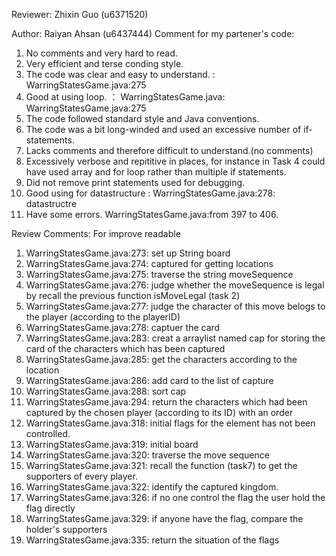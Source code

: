 Reviewer: Zhixin Guo (u6371520)

Author: Raiyan Ahsan (u6437444)
Comment for my partener's code: 
1. No comments and very hard to read. 
2. Very efficient and terse conding style.
3. The code was clear and easy to understand.   : WarringStatesGame.java:275
4. Good at using loop. ： WarringStatesGame.java: WarringStatesGame.java:275
4. The code followed standard style and Java conventions.
5. The code was a bit long-winded and used an excessive number of if-statements.
7. Lacks comments and therefore difficult to understand.(no comments)
8. Excessively verbose and repititive in places, for instance in Task 4 could have used array and for loop rather than multiple if statements.
9. Did not remove print statements used for debugging.
10. Good using for datastructure : WarringStatesGame.java:278: datastructre
11. Have some errors. WarringStatesGame.java:from 397 to 406.







Review Comments:
For improve readable
1. WarringStatesGame.java:273: set up String board
2. WarringStatesGame.java:274: captured for getting locations
3. WarringStatesGame.java:275: traverse the string moveSequence
4. WarringStatesGame.java:276: judge whether the moveSequence is legal by recall the previous function isMoveLegal (task 2)
5. WarringStatesGame.java:277: judge the character of this move belogs to the player (according to the playerID)
6. WarringStatesGame.java:278: captuer the card
7. WarringStatesGame.java:283: creat a arraylist named cap for storing the card of the characters which has been captured
8. WarringStatesGame.java:285: get the characters according to the location
9. WarringStatesGame.java:286: add card to the list of capture
10. WarringStatesGame.java:288: sort cap
11. WarringStatesGame.java:294: return the characters which had been captured by the chosen player (according to its ID) with an order
12. WarringStatesGame.java:318: initial flags for the element has not been controlled.
13. WarringStatesGame.java:319: initial board
14. WarringStatesGame.java:320: traverse the move sequence
15. WarringStatesGame.java:321: recall the function (task7) to get the supporters of every player.
16. WarringStatesGame.java:322: identify the captured kingdom.
17. WarringStatesGame.java:326: if no one control the flag the user hold the flag directly
18. WarringStatesGame.java:329: if anyone have the flag, compare the holder's supporters
19. WarringStatesGame.java:335: return the situation of the flags